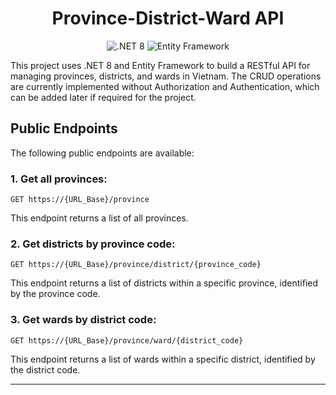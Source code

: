 <h1 align="center">Province-District-Ward API</h1>

<p align="center">
  <img src="https://img.shields.io/badge/.NET-8-5C2D91?style=for-the-badge&logo=.net&logoColor=white" alt=".NET 8"/>
  <img src="https://img.shields.io/badge/Entity_Framework-512BD4?style=for-the-badge&logo=.net&logoColor=white" alt="Entity Framework"/>
</p>

<p>
This project uses .NET 8 and Entity Framework to build a RESTful API for managing provinces, districts, and wards in Vietnam. The CRUD operations are currently implemented without Authorization and Authentication, which can be added later if required for the project.
</p>

<h2>Public Endpoints</h2>

<p>The following public endpoints are available:</p>

<h3>1. Get all provinces:</h3>
<pre><code>GET https://{URL_Base}/province</code></pre>
<p>This endpoint returns a list of all provinces.</p>

<h3>2. Get districts by province code:</h3>
<pre><code>GET https://{URL_Base}/province/district/{province_code}</code></pre>
<p>This endpoint returns a list of districts within a specific province, identified by the province code.</p>

<h3>3. Get wards by district code:</h3>
<pre><code>GET https://{URL_Base}/province/ward/{district_code}</code></pre>
<p>This endpoint returns a list of wards within a specific district, identified by the district code.</p>

<hr>

